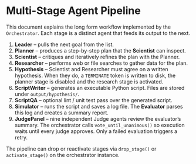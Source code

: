 # Multi-Stage Agent Pipeline

This document explains the long form workflow implemented by the `Orchestrator`. Each stage is a distinct agent that feeds its output to the next.

1. **Leader** – pulls the next goal from the list.
2. **Planner** – produces a step-by-step plan that the **Scientist** can inspect.
3. **Scientist** – critiques and iteratively refines the plan with the Planner.
4. **Researcher** – performs web or file searches to gather data for the plan.
5. **Hypothesis** – Scientist and Researcher must agree on a written hypothesis. When they do, a `TERMINATE` token is written to disk, the planner stage is disabled and the research stage is activated.
6. **ScriptWriter** – generates an executable Python script. Files are stored under `output/hypothesis/`.
7. **ScriptQA** – optional lint / unit test pass over the generated script.
8. **Simulator** – runs the script and saves a log file. The **Evaluator** parses this log and creates a summary report.
9. **JudgePanel** – nine independent Judge agents review the evaluator’s summary. The orchestrator calls `vote_until_unanimous()` so execution waits until every judge approves. Only a failed evaluation triggers a retry.

The pipeline can drop or reactivate stages via `drop_stage()` or `activate_stage()` on the orchestrator instance.
